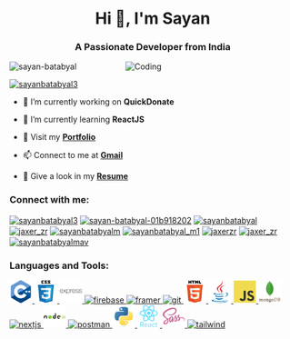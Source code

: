 <h1 align="center">Hi 👋, I'm Sayan</h1>
<h3 align="center">A Passionate Developer from India</h3>
<img align="right" alt="Coding"  width="300" src="https://github-production-user-asset-6210df.s3.amazonaws.com/83637322/241246068-c9753f06-3bc8-4e8e-8e21-b128c136760f.gif">
<p align="left"> <img src="https://komarev.com/ghpvc/?username=sayan-batabyal&label=Profile%20views&color=0e75b6&style=flat" alt="sayan-batabyal" /> </p>

<p align="left"> <a href="https://twitter.com/sayanbatabyal3" target="blank"><img src="https://img.shields.io/twitter/follow/sayanbatabyal3?logo=twitter&style=for-the-badge" alt="sayanbatabyal3" /></a> </p>

- 🔭 I’m currently working on **QuickDonate**

- 🌱 I’m currently learning **ReactJS**

- 👨 Visit my <b>[Portfolio](https://sayan-batabyal-portfolio.vercel.app/)</b>

- 📫 Connect to me at <b><a href="mailto:sayanbatabyal.mav@gmail.com">Gmail</a></b>

- 📄 Give a look in my <b>[Resume](https://drive.google.com/file/d/108-7qa8sBMWvak-G31yh_1bXdKlfrsxq/view?usp=sharing)</b>

<h3 align="left">Connect with me:</h3>
<p align="left">
<a href="https://twitter.com/sayanbatabyal3" target="blank"><img align="center" src="https://raw.githubusercontent.com/rahuldkjain/github-profile-readme-generator/master/src/images/icons/Social/twitter.svg" alt="sayanbatabyal3" height="30" width="40" /></a>
<a href="https://linkedin.com/in/sayan-batabyal-01b918202" target="blank"><img align="center" src="https://raw.githubusercontent.com/rahuldkjain/github-profile-readme-generator/master/src/images/icons/Social/linked-in-alt.svg" alt="sayan-batabyal-01b918202" height="30" width="40" /></a>
<a href="https://fb.com/sayanbatabyal" target="blank"><img align="center" src="https://raw.githubusercontent.com/rahuldkjain/github-profile-readme-generator/master/src/images/icons/Social/facebook.svg" alt="sayanbatabyal" height="30" width="40" /></a>
<a href="https://instagram.com/jaxer_zr" target="blank"><img align="center" src="https://raw.githubusercontent.com/rahuldkjain/github-profile-readme-generator/master/src/images/icons/Social/instagram.svg" alt="jaxer_zr" height="30" width="40" /></a>
<a href="https://www.codechef.com/users/sayanbatabyalm" target="blank"><img align="center" src="https://cdn.jsdelivr.net/npm/simple-icons@3.1.0/icons/codechef.svg" alt="sayanbatabyalm" height="30" width="40" /></a>
<a href="https://www.hackerrank.com/sayanbatabyal_m1" target="blank"><img align="center" src="https://raw.githubusercontent.com/rahuldkjain/github-profile-readme-generator/master/src/images/icons/Social/hackerrank.svg" alt="sayanbatabyal_m1" height="30" width="40" /></a>
<a href="https://codeforces.com/profile/jaxerzr" target="blank"><img align="center" src="https://raw.githubusercontent.com/rahuldkjain/github-profile-readme-generator/master/src/images/icons/Social/codeforces.svg" alt="jaxerzr" height="30" width="40" /></a>
<a href="https://www.leetcode.com/jaxer_zr" target="blank"><img align="center" src="https://raw.githubusercontent.com/rahuldkjain/github-profile-readme-generator/master/src/images/icons/Social/leet-code.svg" alt="jaxer_zr" height="30" width="40" /></a>
<a href="https://auth.geeksforgeeks.org/user/sayanbatabyalmav" target="blank"><img align="center" src="https://raw.githubusercontent.com/rahuldkjain/github-profile-readme-generator/master/src/images/icons/Social/geeks-for-geeks.svg" alt="sayanbatabyalmav" height="30" width="40" /></a>
</p>

<h3 align="left">Languages and Tools:</h3>
<p align="left"> <a href="https://www.w3schools.com/cpp/" target="_blank" rel="noreferrer"> <img src="https://raw.githubusercontent.com/devicons/devicon/master/icons/cplusplus/cplusplus-original.svg" alt="cplusplus" width="40" height="40"/> </a> <a href="https://www.w3schools.com/css/" target="_blank" rel="noreferrer"> <img src="https://raw.githubusercontent.com/devicons/devicon/master/icons/css3/css3-original-wordmark.svg" alt="css3" width="40" height="40"/> </a> <a href="https://expressjs.com" target="_blank" rel="noreferrer"> <img src="https://raw.githubusercontent.com/devicons/devicon/master/icons/express/express-original-wordmark.svg" alt="express" width="40" height="40"/> </a> <a href="https://firebase.google.com/" target="_blank" rel="noreferrer"> <img src="https://www.vectorlogo.zone/logos/firebase/firebase-icon.svg" alt="firebase" width="40" height="40"/> </a> <a href="https://www.framer.com/" target="_blank" rel="noreferrer"> <img src="https://www.vectorlogo.zone/logos/framer/framer-icon.svg" alt="framer" width="40" height="40"/> </a> <a href="https://git-scm.com/" target="_blank" rel="noreferrer"> <img src="https://www.vectorlogo.zone/logos/git-scm/git-scm-icon.svg" alt="git" width="40" height="40"/> </a> <a href="https://www.w3.org/html/" target="_blank" rel="noreferrer"> <img src="https://raw.githubusercontent.com/devicons/devicon/master/icons/html5/html5-original-wordmark.svg" alt="html5" width="40" height="40"/> </a> <a href="https://www.java.com" target="_blank" rel="noreferrer"> <img src="https://raw.githubusercontent.com/devicons/devicon/master/icons/java/java-original.svg" alt="java" width="40" height="40"/> </a> <a href="https://developer.mozilla.org/en-US/docs/Web/JavaScript" target="_blank" rel="noreferrer"> <img src="https://raw.githubusercontent.com/devicons/devicon/master/icons/javascript/javascript-original.svg" alt="javascript" width="40" height="40"/> </a> <a href="https://www.mongodb.com/" target="_blank" rel="noreferrer"> <img src="https://raw.githubusercontent.com/devicons/devicon/master/icons/mongodb/mongodb-original-wordmark.svg" alt="mongodb" width="40" height="40"/> </a> <a href="https://nextjs.org/" target="_blank" rel="noreferrer"> <img src="https://cdn.worldvectorlogo.com/logos/nextjs-2.svg" alt="nextjs" width="40" height="40"/> </a> <a href="https://nodejs.org" target="_blank" rel="noreferrer"> <img src="https://raw.githubusercontent.com/devicons/devicon/master/icons/nodejs/nodejs-original-wordmark.svg" alt="nodejs" width="40" height="40"/> </a> <a href="https://postman.com" target="_blank" rel="noreferrer"> <img src="https://www.vectorlogo.zone/logos/getpostman/getpostman-icon.svg" alt="postman" width="40" height="40"/> </a> <a href="https://www.python.org" target="_blank" rel="noreferrer"> <img src="https://raw.githubusercontent.com/devicons/devicon/master/icons/python/python-original.svg" alt="python" width="40" height="40"/> </a> <a href="https://reactjs.org/" target="_blank" rel="noreferrer"> <img src="https://raw.githubusercontent.com/devicons/devicon/master/icons/react/react-original-wordmark.svg" alt="react" width="40" height="40"/> </a> <a href="https://sass-lang.com" target="_blank" rel="noreferrer"> <img src="https://raw.githubusercontent.com/devicons/devicon/master/icons/sass/sass-original.svg" alt="sass" width="40" height="40"/> </a> <a href="https://tailwindcss.com/" target="_blank" rel="noreferrer"> <img src="https://www.vectorlogo.zone/logos/tailwindcss/tailwindcss-icon.svg" alt="tailwind" width="40" height="40"/> </a> </p>

